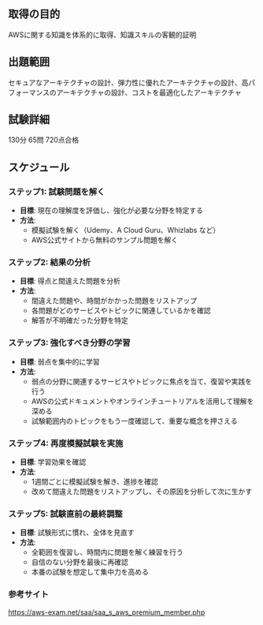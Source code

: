 ## 取得の目的
AWSに関する知識を体系的に取得、知識スキルの客観的証明
## 出題範囲
セキュアなアーキテクチャの設計、弾力性に優れたアーキテクチャの設計、高パフォーマンスのアーキテクチャの設計、コストを最適化したアーキテクチャ

## 試験詳細
130分
65問
720点合格

## スケジュール
### ステップ1: 試験問題を解く
- **目標**: 現在の理解度を評価し、強化が必要な分野を特定する
- **方法**:
  - 模擬試験を解く（Udemy、A Cloud Guru、Whizlabs など）
  - AWS公式サイトから無料のサンプル問題を解く

### ステップ2: 結果の分析
- **目標**: 得点と間違えた問題を分析
- **方法**:
  - 間違えた問題や、時間がかかった問題をリストアップ
  - 各問題がどのサービスやトピックに関連しているかを確認
  - 解答が不明確だった分野を特定

### ステップ3: 強化すべき分野の学習
- **目標**: 弱点を集中的に学習
- **方法**:
  - 弱点の分野に関連するサービスやトピックに焦点を当て、復習や実践を行う
  - AWSの公式ドキュメントやオンラインチュートリアルを活用して理解を深める
  - 試験範囲内のトピックをもう一度確認して、重要な概念を押さえる

### ステップ4: 再度模擬試験を実施
- **目標**: 学習効果を確認
- **方法**:
  - 1週間ごとに模擬試験を解き、進捗を確認
  - 改めて間違えた問題をリストアップし、その原因を分析して次に生かす

### ステップ5: 試験直前の最終調整
- **目標**: 試験形式に慣れ、全体を見直す
- **方法**:
  - 全範囲を復習し、時間内に問題を解く練習を行う
  - 自信のない分野を最後に再確認
  - 本番の試験を想定して集中力を高める
### 参考サイト
https://aws-exam.net/saa/saa_s_aws_premium_member.php